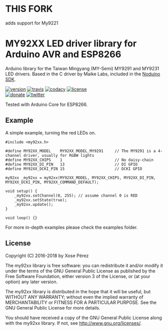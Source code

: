 # THIS FORK
adds support for My9221


# MY92XX LED driver library for Arduino AVR and ESP8266

Arduino library for the Taiwan Mingyang (MY-Semi) MY9291 and MY9231 LED drivers. Based in the C driver by Maike Labs, included in the [Noduino SDK](https://github.com/icamgo/noduino-sdk).

[![version](https://img.shields.io/badge/version-3.0.3-brightgreen.svg)](CHANGELOG.md)
[![travis](https://travis-ci.org/xoseperez/my92xx.svg?branch=master)](https://travis-ci.org/xoseperez/my92xx)
[![codacy](https://img.shields.io/codacy/grade/3a509925c1be49a6a1d657936a53995f/master.svg)](https://www.codacy.com/app/xoseperez/my92xx/dashboard)
[![license](https://img.shields.io/github/license/xoseperez/my92xx.svg)](LICENSE)
<br />
[![donate](https://img.shields.io/badge/donate-PayPal-blue.svg)](https://www.paypal.com/cgi-bin/webscr?cmd=_donations&business=xose%2eperez%40gmail%2ecom&lc=US&no_note=0&currency_code=EUR&bn=PP%2dDonationsBF%3abtn_donate_LG%2egif%3aNonHostedGuest)
[![twitter](https://img.shields.io/twitter/follow/xoseperez.svg?style=social)](https://twitter.com/intent/follow?screen_name=xoseperez)

Tested with Arduino Core for ESP8266.

## Example

A simple example, turning the red LEDs on.

```
#include <my92xx.h>

#define MY92XX_MODEL    MY92XX_MODEL_MY9291     // The MY9291 is a 4-channel driver, usually for RGBW lights
#define MY92XX_CHIPS    1                       // No daisy-chain
#define MY92XX_DI_PIN   13                      // DI GPIO
#define MY92XX_DCKI_PIN 15                      // DCKI GPIO

my92xx _my92xx = my92xx(MY92XX_MODEL, MY92XX_CHIPS, MY92XX_DI_PIN, MY92XX_DCKI_PIN, MY92XX_COMMAND_DEFAULT);

void setup() {
    _my92xx.setChannel(0, 255); // assume channel 0 is RED
    _my92xx.setState(true);
    _my92xx.update();
}

void loop() {}

```

For more in-depth examples please check the examples folder.

## License

Copyright (C) 2016-2018 by Xose Pérez <xose dot perez at gmail dot com>

The my92xx library is free software: you can redistribute it and/or modify
it under the terms of the GNU General Public License as published by
the Free Software Foundation, either version 3 of the License, or
(at your option) any later version.

The my92xx library is distributed in the hope that it will be useful,
but WITHOUT ANY WARRANTY; without even the implied warranty of
MERCHANTABILITY or FITNESS FOR A PARTICULAR PURPOSE.  See the
GNU General Public License for more details.

You should have received a copy of the GNU General Public License
along with the my92xx library.  If not, see <http://www.gnu.org/licenses/>.
